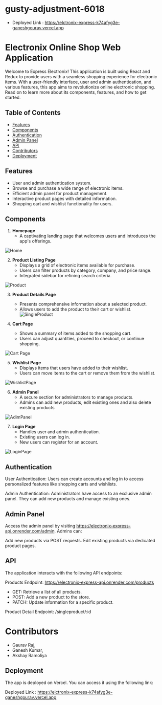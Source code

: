 # gusty-adjustment-6018
- Deployed Link : https://elctronix-express-k74afyg3e-ganeshgourav.vercel.app
# Electronix Online Shop Web Application

Welcome to Express Electronix! This application is built using React and Redux to provide users with a seamless shopping experience for electronic items. With a user-friendly interface, user and admin authentication, and various features, this app aims to revolutionize online electronic shopping. Read on to learn more about its components, features, and how to get started.

## Table of Contents

- [Features](#features)
- [Components](#components)
- [Authentication](#authentication)
- [Admin Panel](#admin-panel)
- [API](#api)
- [Contributors](#contributors)
- [Deployment](#deployment)

## Features

- User and admin authentication system.
- Browse and purchase a wide range of electronic items.
- Efficient admin panel for product management.
- Interactive product pages with detailed information.
- Shopping cart and wishlist functionality for users.

## Components

1. **Homepage**
   - A captivating landing page that welcomes users and introduces the app's offerings.

![Home](https://github.com/gauravraj2601/gusty-adjustment-6018/assets/123883332/20f6e2dc-d103-464b-9bac-74e4f25d38ff)

2. **Product Listing Page**
   - Displays a grid of electronic items available for purchase.
   - Users can filter products by category, company, and price range.
   - Integrated sidebar for refining search criteria.

  ![Product](https://github.com/gauravraj2601/gusty-adjustment-6018/assets/123883332/ab083523-e92f-4fed-bec8-ec264dd9534f)



3. **Product Details Page**
   - Presents comprehensive information about a selected product.
   - Allows users to add the product to their cart or wishlist.
![SingleProduct](https://github.com/gauravraj2601/gusty-adjustment-6018/assets/123883332/56ad5fef-be3e-4f55-99cd-07ba7b58df0b)

4. **Cart Page**
   - Shows a summary of items added to the shopping cart.
   - Users can adjust quantities, proceed to checkout, or continue shopping.



![Cart Page](https://github.com/gauravraj2601/gusty-adjustment-6018/assets/119414173/f1bdc16d-eb3a-4d54-9cae-63291d54c814)





5. **Wishlist Page**
   - Displays items that users have added to their wishlist.
   - Users can move items to the cart or remove them from the wishlist.

     

![WishlistPage](https://github.com/gauravraj2601/gusty-adjustment-6018/assets/119353884/97927a12-1d3b-43ab-b7c3-128dfea0dd7d)



6. **Admin Panel**
   - A secure section for administrators to manage products.
   - Admins can add new products, edit existing ones and also delete existing products

![AdimPanel](https://github.com/gauravraj2601/gusty-adjustment-6018/assets/119353884/3e193462-0786-49af-9651-c315128e6487)
  




7. **Login Page**
   - Handles user and admin authentication.
   - Existing users can log in.
   - New users can register for an account.

    


![LoginPage](https://github.com/gauravraj2601/gusty-adjustment-6018/assets/119353884/85c812a2-acc9-498a-9c66-b918f11bad21)


## Authentication
User Authentication: Users can create accounts and log in to access personalized features like shopping carts and wishlists.

Admin Authentication: Administrators have access to an exclusive admin panel. They can add new products and manage existing ones.

## Admin Panel
Access the admin panel by visiting https://electronix-express-api.onrender.com/admin. Admins can:

Add new products via POST requests.
Edit existing products via dedicated product pages.

## API
The application interacts with the following API endpoints:

Products Endpoint: https://electronix-express-api.onrender.com/products

- GET: Retrieve a list of all products.
- POST: Add a new product to the store.
- PATCH: Update information for a specific product.

Product Detail Endpoint: /singleproduct/:id


# Contributors
- Gaurav Raj,
- Ganesh Kumar,
- Akshay Ramoliya

## Deployment
The app is deployed on Vercel. You can access it using the following link:

Deployed Link : https://elctronix-express-k74afyg3e-ganeshgourav.vercel.app

